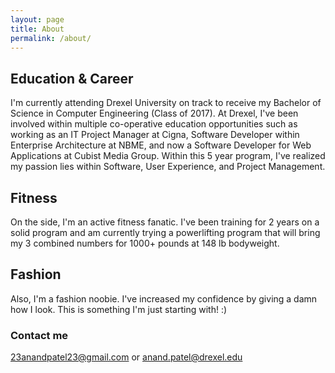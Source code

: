 ```yaml
---
layout: page
title: About
permalink: /about/
---
```


## Education & Career

I'm currently attending Drexel University on track to receive my Bachelor of Science in Computer Engineering (Class of 2017). At Drexel, I've been involved within multiple co-operative education opportunities such as working as an IT Project Manager at Cigna, Software Developer within Enterprise Architecture at NBME, and now a Software Developer for Web Applications at Cubist Media Group. Within this 5 year program, I've realized my passion lies within Software, User Experience, and Project Management. 

## Fitness

On the side, I'm an active fitness fanatic. I've been training for 2 years on a solid program and am currently trying a powerlifting program that will bring my 3 combined numbers for 1000+ pounds at 148 lb bodyweight. 

## Fashion

Also, I'm a fashion noobie. I've increased my confidence by giving a damn how I look. This is something I'm just starting with! :)

### Contact me

[23anandpatel23@gmail.com](mailto:23anandpatel23@gmail.com) or [anand.patel@drexel.edu](mailto:anand.patel@drexel.edu)
